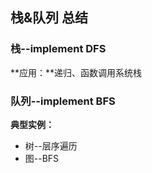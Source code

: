 ## 栈&队列 总结
### 栈--implement DFS
**应用：**递归、函数调用系统栈


### 队列--implement BFS
**典型实例：**

* 树--层序遍历
* 图--BFS